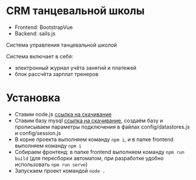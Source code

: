 # CRM танцевальной школы

* Frontend: BootstrapVue
* Backend: sails.js

Система управления танцевальной школой

Система включает в себя:
* электронный журнал учёта занятий и платежей
* блок рассчёта зарплат тренеров

# Установка

* Ставим node.js [ссылка на скачивание](https://nodejs.org/dist/v12.19.0/node-v12.19.0-x64.msi)
* Ставим базу mysql [ссылка на скачивание](https://dev.mysql.com/downloads/file/?id=496745), создаём базу и прописываем параметры подключения в файлах config/datastores.js и config/session.js
* В корне проекта выполняем команду ```npm i```, и в папке frontend выполняем команду ```npm i```
* Собираем фронтенд: в папке frontend выполняем команду ```npm run build``` (для пересборки автоматом, при разработке удобно использовать ```npm run serve```)
* Запускаем проект командой ```node .```